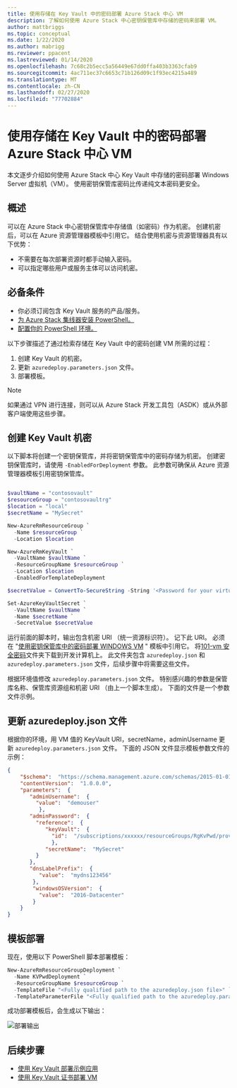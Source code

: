 ```yaml
---
title: 使用存储在 Key Vault 中的密码部署 Azure Stack 中心 VM
description: 了解如何使用 Azure Stack 中心密钥保管库中存储的密码来部署 VM。
author: mattbriggs
ms.topic: conceptual
ms.date: 1/22/2020
ms.author: mabrigg
ms.reviewer: ppacent
ms.lastreviewed: 01/14/2020
ms.openlocfilehash: 7c68c2b5ecc5a56449e67dd0ffa403b3363cfab9
ms.sourcegitcommit: 4ac711ec37c6653c71b126d09c1f93ec4215a489
ms.translationtype: MT
ms.contentlocale: zh-CN
ms.lasthandoff: 02/27/2020
ms.locfileid: "77702884"
---
```

# <a name="deploy-an-azure-stack-hub-vm-using-a-password-stored-in-key-vault"></a>使用存储在 Key Vault 中的密码部署 Azure Stack 中心 VM

本文逐步介绍如何使用 Azure Stack 中心 Key Vault 中存储的密码部署 Windows Server 虚拟机（VM）。 使用密钥保管库密码比传递纯文本密码更安全。

## <a name="overview"></a>概述

可以在 Azure Stack 中心密钥保管库中存储值（如密码）作为机密。 创建机密后，可以在 Azure 资源管理器模板中引用它。 结合使用机密与资源管理器具有以下优势：

* 不需要在每次部署资源时都手动输入密码。
* 可以指定哪些用户或服务主体可以访问机密。

## <a name="prerequisites"></a>必备条件

* 你必须订阅包含 Key Vault 服务的产品/服务。
* [为 Azure Stack 集线器安装 PowerShell。](../operator/azure-stack-powershell-install.md)
* [配置你的 PowerShell 环境。](azure-stack-powershell-configure-user.md)

以下步骤描述了通过检索存储在 Key Vault 中的密码创建 VM 所需的过程：

1. 创建 Key Vault 的机密。
2. 更新 `azuredeploy.parameters.json` 文件。
3. 部署模板。

> [!NOTE]  
> 如果通过 VPN 进行连接，则可以从 Azure Stack 开发工具包（ASDK）或从外部客户端使用这些步骤。

## <a name="create-a-key-vault-secret"></a>创建 Key Vault 机密

以下脚本将创建一个密钥保管库，并将密钥保管库中的密码存储为机密。 创建密钥保管库时，请使用 `-EnabledForDeployment` 参数。 此参数可确保从 Azure 资源管理器模板引用密钥保管库。

```powershell

$vaultName = "contosovault"
$resourceGroup = "contosovaultrg"
$location = "local"
$secretName = "MySecret"

New-AzureRmResourceGroup `
  -Name $resourceGroup `
  -Location $location

New-AzureRmKeyVault `
  -VaultName $vaultName `
  -ResourceGroupName $resourceGroup `
  -Location $location
  -EnabledForTemplateDeployment

$secretValue = ConvertTo-SecureString -String '<Password for your virtual machine>' -AsPlainText -Force

Set-AzureKeyVaultSecret `
  -VaultName $vaultName `
  -Name $secretName `
  -SecretValue $secretValue

```

运行前面的脚本时，输出包含机密 URI （统一资源标识符）。 记下此 URI。 必须在 "[使用密钥保管库中的密码部署 WINDOWS VM](https://github.com/Azure/AzureStack-QuickStart-Templates/tree/master/101-vm-windows-create-passwordfromkv) " 模板中引用它。 将[101-vm 安全密码](https://github.com/Azure/AzureStack-QuickStart-Templates/tree/master/101-vm-windows-create-passwordfromkv)文件夹下载到开发计算机上。 此文件夹包含 `azuredeploy.json` 和 `azuredeploy.parameters.json` 文件，后续步骤中将需要这些文件。

根据环境值修改 `azuredeploy.parameters.json` 文件。 特别感兴趣的参数是保管库名称、保管库资源组和机密 URI （由上一个脚本生成）。 下面的文件是一个参数文件示例。

## <a name="update-the-azuredeployparametersjson-file"></a>更新 azuredeploy.json 文件

根据你的环境，用 VM 值的 KeyVault URI，secretName，adminUsername 更新 `azuredeploy.parameters.json` 文件。 下面的 JSON 文件显示模板参数文件的示例：

```json
{
    "$schema":  "https://schema.management.azure.com/schemas/2015-01-01/deploymentParameters.json#",
    "contentVersion":  "1.0.0.0",
    "parameters":  {
       "adminUsername":  {
         "value":  "demouser"
          },
       "adminPassword":  {
         "reference":  {
            "keyVault":  {
              "id":  "/subscriptions/xxxxxx/resourceGroups/RgKvPwd/providers/Microsoft.KeyVault/vaults/KvPwd"
              },
            "secretName":  "MySecret"
         }
       },
       "dnsLabelPrefix":  {
          "value":  "mydns123456"
        },
        "windowsOSVersion":  {
          "value":  "2016-Datacenter"
        }
    }
}

```

## <a name="template-deployment"></a>模板部署

现在，使用以下 PowerShell 脚本部署模板：

```powershell  
New-AzureRmResourceGroupDeployment `
  -Name KVPwdDeployment `
  -ResourceGroupName $resourceGroup `
  -TemplateFile "<Fully qualified path to the azuredeploy.json file>" `
  -TemplateParameterFile "<Fully qualified path to the azuredeploy.parameters.json file>"
```

成功部署模板后，会生成以下输出：

![部署输出](media/azure-stack-key-vault-deploy-vm-with-secret/deployment-output.png)

## <a name="next-steps"></a>后续步骤

* [使用 Key Vault 部署示例应用](azure-stack-key-vault-sample-app.md)
* [使用 Key Vault 证书部署 VM](azure-stack-key-vault-push-secret-into-vm.md)
